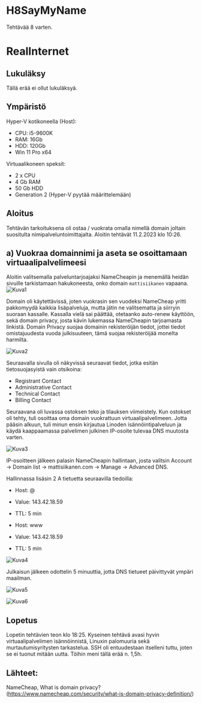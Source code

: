 # H8SayMyName
Tehtävää 8 varten.



# RealInternet

## Lukuläksy
Tällä erää ei ollut lukuläksyä.


## Ympäristö

Hyper-V kotikoneella (Host):

- CPU: i5-9600K
- RAM: 16Gb
- HDD: 120Gb
- Win 11 Pro x64

Virtuaalikoneen speksit:

- 2 x CPU
- 4 Gb RAM
- 50 Gb HDD
- Generation 2 (Hyper-V pyytää määrittelemään)

## Aloitus 
Tehtävän tarkoituksena oli ostaa / vuokrata omalla nimellä domain joltain suositulta nimipalveluntoimittajalta.
Aloitin tehtävät 11.2.2023 klo 10:26.


## a) Vuokraa domainnimi ja aseta se osoittamaan virtuaalipalvelimeesi
Aloitin valitsemalla palveluntarjoajaksi NameCheapin ja menemällä heidän sivuille tarkistamaan hakukoneesta, onko domain ```mattisiikanen``` vapaana.</br>
![Kuva1](https://user-images.githubusercontent.com/122887740/218248399-061dd81c-378f-4d8f-8f32-d4a3e07d62e0.png)</br>


Domain oli käytettävissä, joten vuokrasin sen vuodeksi NameCheap yritti pakkomyydä kaikkia lisäpalveluja, mutta jätin ne valitsematta ja siirryin suoraan kassalle.
Kassalla vielä sai päättää, otetaanko auto-renew käyttöön, sekä domain privacy, josta kävin lukemassa NameCheapin tarjoamasta linkistä. Domain Privacy suojaa domainin rekisteröijän tiedot, jottei tiedot omistajuudesta vuoda julkisuuteen, tämä suojaa rekisteröijää monelta harmilta. </br>


![Kuva2](https://user-images.githubusercontent.com/122887740/218248670-c7379530-a997-4b38-bca9-12f522f0959e.png) </br>

Seuraavalla sivulla oli näkyvissä seuraavat tiedot, jotka esitän tietosuojasyistä vain otsikoina:
- Registrant Contact
- Administrative Contact
- Technical Contact
- Billing Contact


Seuraavana oli luvassa ostoksen teko ja tilauksen viimeistely. Kun ostokset oli tehty, tuli osoittaa oma domain vuokrattuun virtuaalipalvelimeen.
Jotta pääsin alkuun, tuli minun ensin kirjautua Linoden isännöintipalveluun ja käydä kaappaamassa palvelimen julkinen IP-osoite tulevaa DNS muutosta varten.


![Kuva3](https://user-images.githubusercontent.com/122887740/218252520-fd0d0eb0-5150-422b-83ca-16cfb8097a9f.png) </br>

IP-osoitteen jälkeen palasin NameCheapin hallintaan, josta valitsin Account -> Domain list -> mattisiikanen.com -> Manage -> Advanced DNS.


Hallinnassa lisäsin 2 A tietuetta seuraavilla tiedoilla:
- Host: @
- Value: 143.42.18.59
- TTL: 5 min



- Host: www
- Value: 143.42.18.59
- TTL: 5 min


![Kuva4](https://user-images.githubusercontent.com/122887740/218253195-4722ce6a-947a-463b-9886-9c5b837614ac.png)


Julkaisun jälkeen odottelin 5 minuuttia, jotta DNS tietueet päivittyvät ympäri maailman.


![Kuva5](https://user-images.githubusercontent.com/122887740/218253241-4d13ec9f-a6f5-4deb-9e3c-24f9d6ece780.png)


![Kuva6](https://user-images.githubusercontent.com/122887740/218253249-ef4295e4-8e05-4905-82b9-34983f4feed8.png)



## Lopetus
Lopetin tehtävien teon klo 18:25. Kyseinen tehtävä avasi hyvin virtuaalipalvelimen isännöinnistä, Linuxin palomuuria sekä murtautumisyritysten tarkastelua. SSH oli entuudestaan itselleni tuttu, joten se ei tuonut mitään uutta. Töihin meni tällä erää n. 1,5h.

## Lähteet:
NameCheap, What is domain privacy? (https://www.namecheap.com/security/what-is-domain-privacy-definition/)

